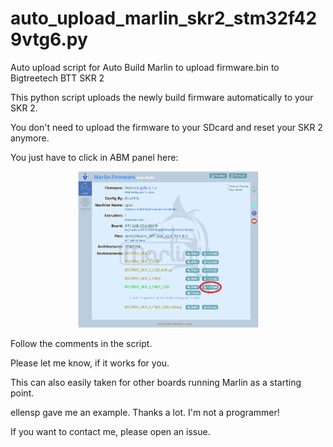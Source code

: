 # auto_upload_marlin_skr2_stm32f429vtg6.py
Auto upload script for Auto Build Marlin to upload firmware.bin to Bigtreetech BTT SKR 2

This python script uploads the newly build firmware automatically to your SKR 2.

You don't need to upload the firmware to your SDcard and reset your SKR 2 anymore.

You just have to click in ABM panel here:
<p align="center"><img src="github_look/abm_panel.png" height="250" alt="MarlinFirmware's logo" /></p>

Follow the comments in the script.

Please let me know, if it works for you.

This can also easily taken for other boards running Marlin as a starting point.

ellensp gave me an example. Thanks a lot. I'm not a programmer!

If you want to contact me, please open an issue.
